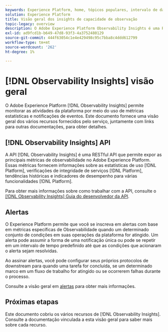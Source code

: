 ```yaml
---
keywords: Experience Platform, home, tópicos populares, intervalo de datas
solution: Experience Platform
title: Visão geral dos insights de capacidade de observação
topic-legacy: overview
description: O Adobe Experience Platform Observability Insights é uma RESTful API que permite expor métricas principais em atividades da plataforma. Essas métricas fornecem informações sobre as estatísticas de uso da plataforma, verificações de integridade de serviços da plataforma, tendências históricas e indicadores de desempenho para várias funcionalidades da plataforma.
exl-id: ad9fcd1b-b649-47d8-93f3-4a3752480129
source-git-commit: 444f63054c1e4e429498c95c7bba8c4ddd612799
workflow-type: tm+mt
source-wordcount: '262'
ht-degree: 1%

---
```


# [!DNL Observability Insights] visão geral

O Adobe Experience Platform [!DNL Observability Insights] permite monitorar as atividades da plataforma por meio do uso de métricas estatísticas e notificações de eventos. Este documento fornece uma visão geral dos vários recursos fornecidos pelo serviço, juntamente com links para outras documentações, para obter detalhes.

## [!DNL Observability Insights] API

A API [!DNL Observability Insights] é uma RESTful API que permite expor as principais métricas de observabilidade no Adobe Experience Platform. Essas métricas fornecem informações sobre as estatísticas de uso [!DNL Platform], verificações de integridade de serviços [!DNL Platform], tendências históricas e indicadores de desempenho para várias funcionalidades [!DNL Platform].

Para obter mais informações sobre como trabalhar com a API, consulte o [[!DNL Observability Insights] Guia do desenvolvedor da API](./api/overview.md).

## Alertas

O Experience Platform permite que você se inscreva em alertas com base em métricas específicas de Observabilidade quando um determinado conjunto de condições em suas operações da plataforma for atingido. Um alerta pode assumir a forma de uma notificação única ou pode se repetir em um intervalo de tempo predefinido até que as condições que acionaram o alerta sejam resolvidas.

Ao assinar alertas, você pode configurar seus próprios protocolos de downstream para quando uma tarefa for concluída, se um determinado marco em um fluxo de trabalho for atingido ou se ocorrerem falhas durante o processo.

Consulte a visão geral em [alertas](./alerts/overview.md) para obter mais informações.

## Próximas etapas

Este documento cobriu os vários recursos de [!DNL Observability Insights]. Consulte a documentação vinculada a esta visão geral para saber mais sobre cada recurso.
